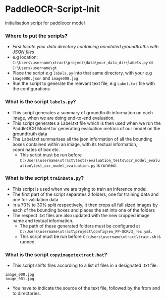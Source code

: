 # PaddleOCR-Script-Init
initialisation script for paddleocr model

### Where to put the scripts?
- *First locate your data directory containing annotated groundtruths with JSON files*
- e.g location: `C:\Users\username\xtract\project\data\your_data_dir\labels.py` or `C:\Users\username\gt`
- Place the script e.g `labels.py` into that same directory, with your e.g `image000.json` and `image000.jpg`
- Run the script to generate the relevant text file, e.g `Label.txt` file with the configurations

### What is the script `labels.py`?
- This script generates a summary of groundtruth information on each image, when we are doing end-to-end evaluation.
- This script generates a Label.txt file which is then used when we run the PaddleOCR Model for generating evaluation metrics of our model on the groundtruth data
- The Label.txt summarises all the json information of all the bounding boxes contained within an image, with its textual information, coordinates of box etc.
  - This script must be run before `C:\Users\username\xtract\tests\evaluation_tests\ocr_model_evaluation\test_ocr_model_evaluation.py` is runned.

### What is the script `trainData.py`?
- This script is used when we are trying to train an inference model.
- The first part of the script separates 2 folders, one for training data and one for validation data
- in a 70% to 30% split respectively, it then crops all full sized images by each of the bounding boxes and places the set into one of the folders
- The respect .txt files are also updated with the new cropped image name and textual information.
  - The path of these generated folders must be configured at `C:\Users\username\xtract\project\config\en_PP-OCRv3_rec.yml`.
  - This script must be run before `C:\Users\username\xtract\train.sh` is runned.

### What is the script `copyimagetextract.bat`?
- This script shifts files according to a list of files in a designated .txt file:
```text
image_000.jpg
image_001.jpg
```
- You have to indicate the source of the text file, followed by the from and to directories.
